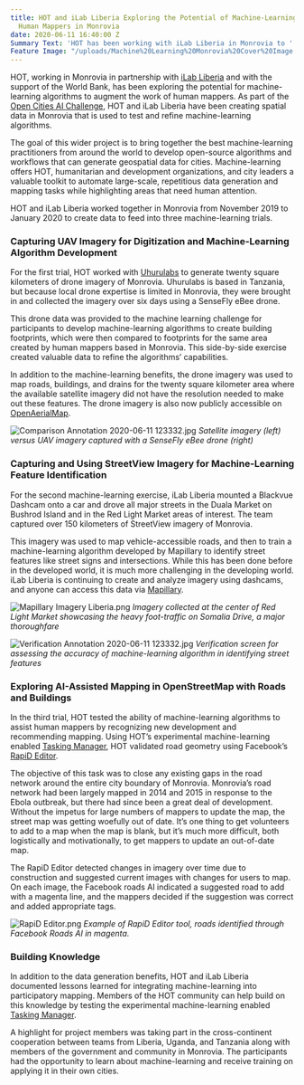 ```yaml
---
title: HOT and iLab Liberia Exploring the Potential of Machine-Learning to Augment
  Human Mappers in Monrovia
date: 2020-06-11 16:40:00 Z
Summary Text: 'HOT has been working with iLab Liberia in Monrovia to '
Feature Image: "/uploads/Machine%20Learning%20Monrovia%20Cover%20Image.jpg"
---
```


HOT, working in Monrovia in partnership with [iLab Liberia](https://www.ilabliberia.org/) and with the support of the World Bank, has been exploring the potential for machine-learning algorithms to augment the work of human mappers. As part of the [Open Cities AI Challenge](https://www.drivendata.org/competitions/60/building-segmentation-disaster-resilience/), HOT and iLab Liberia have been creating spatial data in Monrovia that is used to test and refine machine-learning algorithms. 

The goal of this wider project is to bring together the best machine-learning practitioners from around the world to develop open-source algorithms and workflows that can generate geospatial data for cities. Machine-learning offers HOT, humanitarian and development organizations, and city leaders a valuable toolkit to automate large-scale, repetitious data generation and mapping tasks while highlighting areas that need human attention. 

HOT and iLab Liberia worked together in Monrovia from November 2019 to January 2020 to create data to feed into three machine-learning trials.

### Capturing UAV Imagery for Digitization and Machine-Learning Algorithm Development

For the first trial, HOT worked with [Uhurulabs](http://uhurulabs.org/) to generate twenty square kilometers of drone imagery of Monrovia. Uhurulabs is based in Tanzania, but because local drone expertise is limited in Monrovia, they were brought in and collected the imagery over six days using a SenseFly eBee drone. 

This drone data was provided to the machine learning challenge for participants to develop machine-learning algorithms to create building footprints, which were then compared to footprints for the same area created by human mappers based in Monrovia. This side-by-side exercise created valuable data to refine the algorithms’ capabilities.

In addition to the machine-learning benefits, the drone imagery was used to map roads, buildings, and drains for the twenty square kilometer area where the available satellite imagery did not have the resolution needed to make out these features. The drone imagery is also now publicly accessible on [OpenAerialMap](https://openaerialmap.org/).


![Comparison Annotation 2020-06-11 123332.jpg](/uploads/Comparison%20Annotation%202020-06-11%20123332.jpg)
*Satellite imagery (left) versus UAV imagery captured with a SenseFly eBee drone (right)*


### Capturing and Using StreetView Imagery for Machine-Learning Feature Identification

For the second machine-learning exercise, iLab Liberia mounted a Blackvue Dashcam onto a car and drove all major streets in the Duala Market on Bushrod Island and in the Red Light Market areas of interest. The team captured over 150 kilometers of StreetView imagery of Monrovia. 

This imagery was used to map vehicle-accessible roads, and then to train a machine-learning algorithm developed by Mapillary to identify street features like street signs and intersections. While this has been done before in the developed world, it is much more challenging in the developing world. iLab Liberia is continuing to create and analyze imagery using dashcams, and anyone can access this data via [Mapillary](https://www.mapillary.com/).


![Mapillary Imagery Liberia.png](/uploads/Mapillary%20Imagery%20Liberia.png)
*Imagery collected at the center of Red Light Market showcasing the heavy foot-traffic on Somalia Drive, a major thoroughfare*


![Verification Annotation 2020-06-11 123332.jpg](/uploads/Verification%20Annotation%202020-06-11%20123332.jpg)
*Verification screen for assessing the accuracy of machine-learning algorithm in identifying street features*


### Exploring AI-Assisted Mapping in OpenStreetMap with Roads and Buildings

In the third trial, HOT tested the ability of machine-learning algorithms to assist human mappers by recognizing new development and recommending mapping. Using HOT’s experimental machine-learning enabled [Tasking Manager](https://tasks-assisted.hotosm.org/), HOT validated road geometry using Facebook’s [RapiD Editor](https://mapwith.ai/rapid#background=Maxar-FB&disable_features=boundaries&map=2.00/0.0/0.0).

The objective of this task was to close any existing gaps in the road network around the entire city boundary of Monrovia. Monrovia’s road network had been largely mapped in 2014 and 2015 in response to the Ebola outbreak, but there had since been a great deal of development. Without the impetus for large numbers of mappers to update the map, the street map was getting woefully out of date. It’s one thing to get volunteers to add to a map when the map is blank, but it’s much more difficult, both logistically and motivationally, to get mappers to update an out-of-date map.

The RapiD Editor detected changes in imagery over time due to construction and suggested current images with changes for users to map. On each image, the Facebook roads AI indicated a suggested road to add with a magenta line, and the mappers decided if the suggestion was correct and added appropriate tags.


![RapiD Editor.png](/uploads/RapiD%20Editor.png)
*Example of RapiD Editor tool, roads identified through Facebook Roads AI in magenta.*


### Building Knowledge

In addition to the data generation benefits, HOT and iLab Liberia documented lessons learned for integrating machine-learning into participatory mapping. Members of the HOT community can help build on this knowledge by testing the experimental machine-learning enabled [Tasking Manager](https://tasks-assisted.hotosm.org/).

A highlight for project members was taking part in the cross-continent cooperation between teams from Liberia, Uganda, and Tanzania along with members of the government and community in Monrovia. The participants had the opportunity to learn about machine-learning and receive training on applying it in their own cities.